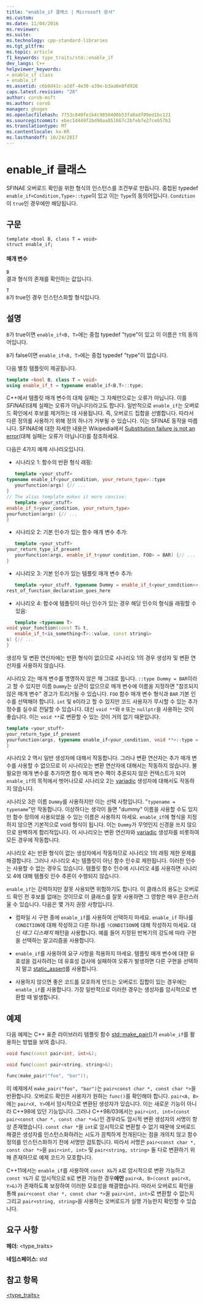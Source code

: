 ```yaml
---
title: "enable_if 클래스 | Microsoft 문서"
ms.custom: 
ms.date: 11/04/2016
ms.reviewer: 
ms.suite: 
ms.technology: cpp-standard-libraries
ms.tgt_pltfrm: 
ms.topic: article
f1_keywords: type_traits/std::enable_if
dev_langs: C++
helpviewer_keywords:
- enable_if class
- enable_if
ms.assetid: c6b8d41c-a18f-4e30-a39e-b3aa0e8fd926
caps.latest.revision: "28"
author: corob-msft
ms.author: corob
manager: ghogen
ms.openlocfilehash: 7753c840fe1b4c9850408b53fa0adf09ed1bc121
ms.sourcegitcommit: ebec1d449f2bd98aa851667c2bfeb7e27ce657b2
ms.translationtype: MT
ms.contentlocale: ko-KR
ms.lasthandoff: 10/24/2017
---
```

# <a name="enableif-class"></a>enable_if 클래스
SFINAE 오버로드 확인을 위한 형식의 인스턴스를 조건부로 만듭니다. 중첩된 typedef `enable_if<Condition,Type>::type`이 있고 이는 `Type`의 동의어입니다. `Condition`이 `true`인 경우에만 해당됩니다.  
  
## <a name="syntax"></a>구문  
  
```
template <bool B, class T = void>
struct enable_if;
```  
  
#### <a name="parameters"></a>매개 변수  
 `B`  
 결과 형식의 존재를 확인하는 값입니다.  
  
 `T`  
 `B`가 true인 경우 인스턴스화할 형식입니다.  
  
## <a name="remarks"></a>설명  
 `B`가 true이면 `enable_if<B, T>`에는 중첩 typedef "type"이 있고 이 이름은 `T`의 동의어입니다.  
  
 `B`가 false이면 `enable_if<B, T>`에는 중첩 typedef "type"이 없습니다.  
  
 다음 별칭 템플릿이 제공됩니다.  
  
```cpp  
template <bool B, class T = void>
using enable_if_t = typename enable_if<B,T>::type;
```  
  
 C++에서 템플릿 매개 변수의 대체 실패는 그 자체만으로는 오류가 아닙니다. 이를 *SFINAE*(대체 실패는 오류가 아닙니다)라고도 합니다. 일반적으로 `enable_if`는 오버로드 확인에서 후보를 제거하는 데 사용됩니다. 즉, 오버로드 집합을 선별합니다. 따라서 다른 정의를 사용하기 위해 정의 하나가 거부될 수 있습니다. 이는 SFINAE 동작을 따릅니다. SFINAE에 대한 자세한 내용은 Wikipedia에서 [Substitution failure is not an error](http://go.microsoft.com/fwlink/LinkId=394798)(대체 실패는 오류가 아닙니다)를 참조하세요.  
  
 다음은 4가지 예제 시나리오입니다.  
  
-   시나리오 1: 함수의 반환 형식 래핑:  
  
 ```cpp  
    template <your_stuff>  
typename enable_if<your_condition, your_return_type>::type
    yourfunction(args) {// ...
 }
// The alias template makes it more concise:
    template <your_stuff>  
enable_if_t<your_condition, your_return_type>  
yourfunction(args) {// ...
 }
```  
  
-   시나리오 2: 기본 인수가 있는 함수 매개 변수 추가:  
  
 ```cpp  
    template <your_stuff>  
your_return_type_if_present
    yourfunction(args, enable_if_t<your condition, FOO> = BAR) {// ...
 }
```  
  
-   시나리오 3: 기본 인수가 있는 템플릿 매개 변수 추가:  
  
 ```cpp  
    template <your_stuff, typename Dummy = enable_if_t<your_condition>>  
rest_of_function_declaration_goes_here
```  
  
-   시나리오 4: 함수에 템플릿이 아닌 인수가 있는 경우 해당 인수의 형식을 래핑할 수 있음:  
  
 ```cpp  
    template <typename T>  
void your_function(const T& t,
    enable_if_t<is_something<T>::value, const string&>  
s) {// ...
 }
```  
  
 생성자 및 변환 연산자에는 반환 형식이 없으므로 시나리오 1의 경우 생성자 및 변환 연산자를 사용하지 않습니다.  
  
 시나리오 2는 매개 변수를 명명하지 않은 채 그대로 둡니다. `::type Dummy = BAR`이라고 할 수 있지만 이름 `Dummy`는 상관이 없으므로 매개 변수에 이름을 지정하면 "참조되지 않은 매개 변수" 경고가 트리거될 수 있습니다. `FOO` 함수 매개 변수 형식과 `BAR` 기본 인수를 선택해야 합니다.  `int` 및 `0`이라고 할 수 있지만 코드 사용자가 무시할 수 있는 추가 정수를 실수로 전달할 수 있습니다. 대신 `void **`와 `0` 또는 `nullptr`을 사용하는 것이 좋습니다. 이는 `void **`로 변환할 수 있는 것이 거의 없기 때문입니다.  
  
```cpp  
template <your_stuff>  
your_return_type_if_present
yourfunction(args, typename enable_if<your_condition, void **>::type = nullptr) {// ...
}
```  
  
 시나리오 2 역시 일반 생성자에 대해서 작동합니다.  그러나 변환 연산자는 추가 매개 변수를 사용할 수 없으므로 이 시나리오는 변환 연산자에 대해서는 작동하지 않습니다.  불필요한 매개 변수를 추가하면 함수 매개 변수 팩이 추론되지 않은 컨텍스트가 되어 `enable_if`의 목적에서 벗어나므로 시나리오 2는 [variadic](../cpp/ellipses-and-variadic-templates.md) 생성자에 대해서도 작동하지 않습니다.  
  
 시나리오 3은 이름 `Dummy`를 사용하지만 이는 선택 사항입니다. "`typename = typename`"만 작동합니다. 이상하다는 생각이 들면 "dummy" 이름을 사용할 수도 있지만 함수 정의에 사용되었을 수 있는 이름은 사용하지 마세요. `enable_if`에 형식을 지정하지 않으면 기본적으로 void 형식이 됩니다. 이는 `Dummy`가 무엇인지 신경을 쓰지 않으므로 완벽하게 합리적입니다. 이 시나리오는 변환 연산자와 [variadic](../cpp/ellipses-and-variadic-templates.md) 생성자를 비롯하여 모든 경우에 작동합니다.  
  
 시나리오 4는 반환 형식이 없는 생성자에서 작동하므로 시나리오 1의 래핑 제한 문제를 해결합니다.  그러나 시나리오 4는 템플릿이 아닌 함수 인수로 제한됩니다. 이러한 인수는 사용할 수 없는 경우도 있습니다.  템플릿 함수 인수에 시나리오 4를 사용하면 시나리오 4에 대해 템플릿 인수 추론이 수행되지 않습니다.  
  
 `enable_if`는 강력하지만 잘못 사용되면 위험하기도 합니다.  이 클래스의 용도는 오버로드 확인 전 후보를 없애는 것이므로 이 클래스를 잘못 사용하면 그 영향은 매우 혼란스러울 수 있습니다.  다음은 몇 가지 권장 사항입니다.  
  
-   컴파일 시 구현 중에 `enable_if`를 사용하여 선택하지 마세요. `enable_if` 하나를 `CONDITION`에 대해 작성하고 다른 하나를 `!CONDITION`에 대해 작성하지 마세요.  대신 *태그 디스패치* 패턴을 사용합니다. 예를 들어 지정된 반복기의 강도에 따라 구현을 선택하는 알고리즘을 사용합니다.  
  
-   `enable_if`를 사용하여 요구 사항을 적용하지 마세요.  템플릿 매개 변수에 대한 유효성을 검사하려는 데 유효성 검사에 실패하여 오류가 발생하면 다른 구현을 선택하지 말고 [static_assert](../cpp/static-assert.md)를 사용합니다.  
  
-   사용하지 않으면 좋은 코드를 모호하게 만드는 오버로드 집합이 있는 경우에는 `enable_if`를 사용합니다.  가장 일반적으로 이러한 경우는 생성자를 암시적으로 변환할 때 발생합니다.  
  
## <a name="example"></a>예제  
 다음 예제는 C++ 표준 라이브러리 템플릿 함수 [std::make_pair()](../standard-library/utility-functions.md#make_pair)가 `enable_if`를 활용하는 방법을 보여 줍니다.  
  
```cpp  
void func(const pair<int, int>&);

void func(const pair<string, string>&);

func(make_pair("foo", "bar"));
```  
  
  이 예제에서 `make_pair("foo", "bar")`는 `pair<const char *, const char *>`을 반환합니다. 오버로드 확인은 사용자가 원하는 `func()`를 확인해야 합니다. `pair<A, B>`에는 `pair<X, Y>`에서 암시적으로 변환된 생성자가 있습니다.  이는 새로운 기능이 아니라 C++98에 있던 기능입니다. 그러나 C++98/03에서는 `pair<int, int>(const pair<const char *, const char *>&)`인 경우라도 암시적 변환 생성자의 서명이 항상 존재했습니다.  `const char *`을 `int`로 암시적으로 변환할 수 없기 때문에 오버로드 해결은 생성자를 인스턴스화하려는 시도가 끔찍하게 전개된다는 점을 개의치 않고 함수 정의를 인스턴스화하기 전에 서명만 검토합니다.  따라서 서명은 `pair<const char *, const char *>`을 `pair<int, int>` 및 `pair<string, string>` 둘 다로 변환하기 위해 존재하므로 예제 코드가 모호합니다.  
  
 C++11에서는 `enable_if`를 사용하여 `const X&`가 `A`로 암시적으로 변환 가능하고 `const Y&`가 로 암시적으로 `B`로 변환 가능한 경우**에만** `pair<A, B>(const pair<X, Y>&)`가 존재하도록 보장하여 이러한 모호성을 해결했습니다.  따라서 오버로드 확인을 통해 `pair<const char *, const char *>`을 `pair<int, int>`로 변환할 수 없는지 그리고 `pair<string, string>`을 사용하는 오버로드가 실행 가능한지 확인할 수 있습니다.  
  
## <a name="requirements"></a>요구 사항  
 **헤더:** \<type_traits>  
  
 **네임스페이스:** std  
  
## <a name="see-also"></a>참고 항목  
 [<type_traits>](../standard-library/type-traits.md)



